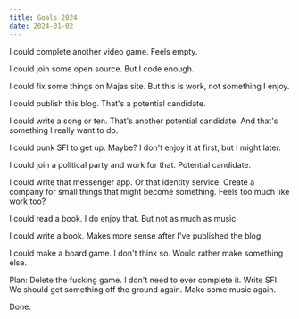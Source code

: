 ```yaml
---
title: Goals 2024
date: 2024-01-02
---
```


I could complete another video game. Feels empty.

I could join some open source. But I code enough.

I could fix some things on Majas site. But this is work, not something I enjoy.

I could publish this blog. That's a potential candidate.

I could write a song or ten. That's another potential candidate. And that's
something I really want to do.

I could punk SFI to get up. Maybe? I don't enjoy it at first, but I might later.

I could join a political party and work for that. Potential candidate.

I could write that messenger app. Or that identity service. Create a company for
small things that might become something. Feels too much like work too?

I could read a book. I do enjoy that. But not as much as music.

I could write a book. Makes more sense after I've published the blog.

I could make a board game. I don't think so. Would rather make something else.

Plan: Delete the fucking game. I don't need to ever complete it. Write SFI. We
should get something off the ground again. Make some music again.

Done.
